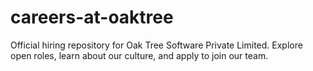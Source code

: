 # careers-at-oaktree
Official hiring repository for Oak Tree Software Private Limited. Explore open roles, learn about our culture, and apply to join our team.
